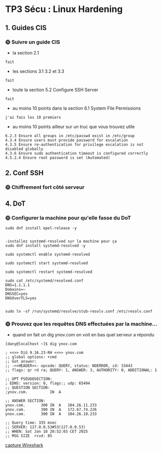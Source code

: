 # TP3 Sécu : Linux Hardening

## 1. Guides CIS

### 🌞 Suivre un guide CIS

- la section 2.1
```
fait
```

- les sections 3.1 3.2 et 3.3
```
fait
```

- toute la section 5.2 Configure SSH Server
```
fait
```
- au moins 10 points dans la section 6.1 System File Permissions
```
j'ai fais les 10 premiers
```
- au moins 10 points ailleur sur un truc que vous trouvez utile

```
6.2.3 Ensure all groups in /etc/passwd exist in /etc/group
4.3.4 Ensure users must provide password for escalation
4.3.5 Ensure re-authentication for privilege escalation is not
disabled globally
4.3.6 Ensure sudo authentication timeout is configured correctly
4.5.2.4 Ensure root password is set (Automated)
```

## 2. Conf SSH

### 🌞 Chiffrement fort côté serveur

## 4. DoT

### 🌞 Configurer la machine pour qu'elle fasse du DoT

```
sudo dnf install epel-release -y


-installez systemd-resolved sur la machine pour ça
sudo dnf install systemd-resolved -y

sudo systemctl enable systemd-resolved

sudo systemctl start systemd-resolved

sudo systemctl restart systemd-resolved

sudo cat /etc/systemd/resolved.conf 
DNS=1.1.1.1
Domains=~
DNSSEC=yes
DNSOverTLS=yes


sudo ln -sf /run/systemd/resolve/stub-resolv.conf /etc/resolv.conf
```

### 🌞 Prouvez que les requêtes DNS effectuées par la machine...

- quand on fait un dig ynov.com on voit en bas quel serveur a répondu

```
[dany@localhost ~]$ dig ynov.com

; <<>> DiG 9.16.23-RH <<>> ynov.com
;; global options: +cmd
;; Got answer:
;; ->>HEADER<<- opcode: QUERY, status: NOERROR, id: 33443
;; flags: qr rd ra; QUERY: 1, ANSWER: 3, AUTHORITY: 0, ADDITIONAL: 1

;; OPT PSEUDOSECTION:
; EDNS: version: 0, flags:; udp: 65494
;; QUESTION SECTION:
;ynov.com.			IN	A

;; ANSWER SECTION:
ynov.com.		300	IN	A	104.26.11.233
ynov.com.		300	IN	A	172.67.74.226
ynov.com.		300	IN	A	104.26.10.233

;; Query time: 335 msec
;; SERVER: 127.0.0.53#53(127.0.0.53)
;; WHEN: Sat Jan 18 20:52:03 CET 2025
;; MSG SIZE  rcvd: 85

```

[capture Wireshark](/DoT.pcap)
